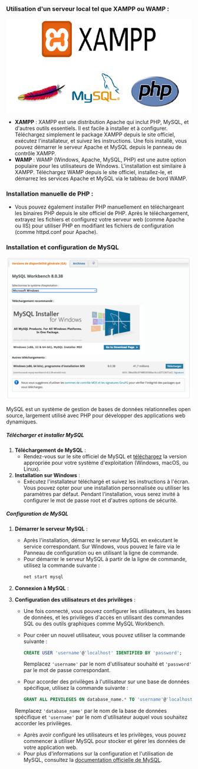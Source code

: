 ### **Utilisation d'un serveur local tel que XAMPP ou WAMP** :
![img.png](../../092_images/img_5.png)

- **XAMPP** : XAMPP est une distribution Apache qui inclut PHP, MySQL, et d'autres outils essentiels. Il est facile à installer et à configurer. Téléchargez simplement le package XAMPP depuis le site officiel, exécutez l'installateur, et suivez les instructions. Une fois installé, vous pouvez démarrer le serveur Apache et MySQL depuis le panneau de contrôle XAMPP.
- **WAMP** : WAMP (Windows, Apache, MySQL, PHP) est une autre option populaire pour les utilisateurs de Windows. L'installation est similaire à XAMPP. Téléchargez WAMP depuis le site officiel, installez-le, et démarrez les services Apache et MySQL via le tableau de bord WAMP.

### **Installation manuelle de PHP** :

- Vous pouvez également installer PHP manuellement en téléchargeant les binaires PHP depuis le site officiel de PHP. Après le téléchargement, extrayez les fichiers et configurez votre serveur web (comme Apache ou IIS) pour utiliser PHP en modifiant les fichiers de configuration (comme httpd.conf pour Apache).

### Installation et configuration de MySQL

[![img_2.png](../../092_images/img_2.png)](https://dev.mysql.com/downloads/workbench/)

MySQL est un système de gestion de bases de données relationnelles open source, largement utilisé avec PHP pour développer des applications web dynamiques.

##### Télécharger et installer MySQL

1. **Téléchargement de MySQL** :
   - Rendez-vous sur le site officiel de MySQL et [téléchargez](https://dev.mysql.com/downloads/workbench/) la version appropriée pour votre système d'exploitation (Windows, macOS, ou Linux).
2. **Installation sur Windows** :
   - Exécutez l'installateur téléchargé et suivez les instructions à l'écran. Vous pouvez opter pour une installation personnalisée ou utiliser les paramètres par défaut. Pendant l'installation, vous serez invité à configurer le mot de passe root et d'autres options de sécurité.

##### Configuration de MySQL

1. **Démarrer le serveur MySQL** :
   - Après l'installation, démarrez le serveur MySQL en exécutant le service correspondant. Sur Windows, vous pouvez le faire via le Panneau de configuration ou en utilisant la ligne de commande.
   - Pour démarrer le serveur MySQL à partir de la ligne de commande, utilisez la commande suivante :
     ```bash
     net start mysql
     ```
2. **Connexion à MySQL** :
3. **Configuration des utilisateurs et des privilèges** :
   - Une fois connecté, vous pouvez configurer les utilisateurs, les bases de données, et les privilèges d'accès en utilisant des commandes SQL ou des outils graphiques comme MySQL Workbench.
   - Pour créer un nouvel utilisateur, vous pouvez utiliser la commande suivante :
     ```sql
     CREATE USER 'username'@'localhost' IDENTIFIED BY 'password';
     ```
     
        Remplacez `'username'` par le nom d'utilisateur souhaité et `'password'` par le mot de passe correspondant.
   - Pour accorder des privilèges à l'utilisateur sur une base de données spécifique, utilisez la commande suivante :
     ```sql
     GRANT ALL PRIVILEGES ON database_name.* TO 'username'@'localhost';
     ```
     
   Remplacez `'database_name'` par le nom de la base de données spécifique et `'username'` par le nom d'utilisateur auquel vous souhaitez accorder les privilèges.
   
   - Après avoir configuré les utilisateurs et les privilèges, vous pouvez commencer à utiliser MySQL pour stocker et gérer les données de votre application web.
   - Pour plus d'informations sur la configuration et l'utilisation de MySQL, consultez la [documentation officielle de MySQL](https://dev.mysql.com/doc/).